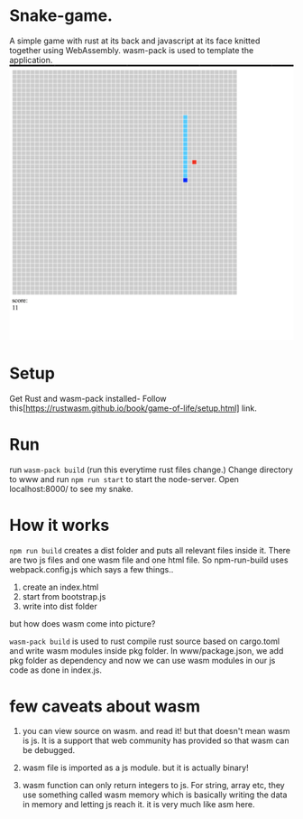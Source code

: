 # Snake-game. 
A simple game with rust at its back and javascript at its face knitted together using WebAssembly. wasm-pack is used to template the application.
![Screenshot](sc.png)


# Setup
Get Rust and wasm-pack installed- Follow this[https://rustwasm.github.io/book/game-of-life/setup.html] link.

# Run
run `wasm-pack build` (run this everytime rust files change.)
Change directory to www and run `npm run start` to start the node-server. Open localhost:8000/ to see my snake.


# How it works

`npm run build` creates a dist folder and puts all relevant files inside it. There are two js files and one wasm file
and one html file. So npm-run-build uses webpack.config.js which says a few things.. 
1. create an index.html
2. start from bootstrap.js 
3. write into dist folder

but how does wasm come into picture?

`wasm-pack build` is used to rust compile rust source based on cargo.toml and write wasm modules inside pkg folder. In www/package.json, we add pkg folder as dependency and now we can use wasm modules in our js code as done in index.js.



# few caveats about wasm 

1. you can view source on wasm. and read it! but that doesn't mean wasm is js. It is a support that web community has provided so that wasm can be debugged. 

2. wasm file is imported as a js module. but it is actually binary!

3. wasm function can only return integers to js. For string, array etc, they use something called wasm memory which is basically writing the data in memory and letting js reach it. it is very much like asm here.